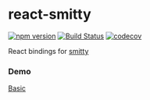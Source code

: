 # react-smitty

[![npm version](https://badge.fury.io/js/react-smitty.svg)](https://badge.fury.io/js/react-smitty)
[![Build Status](https://travis-ci.org/tkh44/react-smitty.svg?branch=master)](https://travis-ci.org/tkh44/react-smitty)
[![codecov](https://codecov.io/gh/tkh44/react-smitty/branch/master/graph/badge.svg)](https://codecov.io/gh/tkh44/react-smitty)



React bindings for [smitty](https://github.com/tkh44/smitty)

### Demo
[Basic](http://codepen.io/tkh44/pen/qRjjwb)
